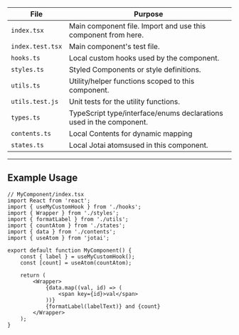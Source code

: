 | File             | Purpose                                                             |
| ---------------- | ------------------------------------------------------------------- |
| `index.tsx`      | Main component file. Import and use this component from here.       |
| `index.test.tsx` | Main component's test file.                                         |
| `hooks.ts`       | Local custom hooks used by the component.                           |
| `styles.ts`      | Styled Components or style definitions.                             |
| `utils.ts`       | Utility/helper functions scoped to this component.                  |
| `utils.test.js`  | Unit tests for the utility functions.                               |
| `types.ts`       | TypeScript type/interface/enums declarations used in the component. |
| `contents.ts`    | Local Contents for dynamic mapping                                  |
| `states.ts`      | Local Jotai atomsused in this component.                            |

---

## Example Usage

```tsx
// MyComponent/index.tsx
import React from 'react';
import { useMyCustomHook } from './hooks';
import { Wrapper } from './styles';
import { formatLabel } from './utils';
import { countAtom } from './states';
import { data } from './contents';
import { useAtom } from 'jotai';

export default function MyComponent() {
	const { label } = useMyCustomHook();
	const [count] = useAtom(countAtom);

	return (
		<Wrapper>
			{data.map((val, id) => (
				<span key={id}>val</span>
			))}
			{formatLabel(labelText)} and {count}
		</Wrapper>
	);
}
```
